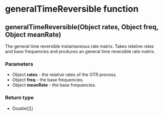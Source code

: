 generalTimeReversible function
==============================
generalTimeReversible(Object **rates**, Object **freq**, Object **meanRate**)
-----------------------------------------------------------------------------

The general time reversible instantaneous rate matrix. Takes relative rates and base frequencies and produces an general time reversible rate matrix.

### Parameters

- Object **rates** - the relative rates of the GTR process.
- Object **freq** - the base frequencies.
- Object **meanRate** - the base frequencies.

### Return type

- Double[][]



